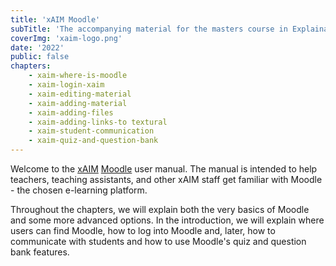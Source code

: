```yaml
---
title: 'xAIM Moodle'
subTitle: 'The accompanying material for the masters course in Explainable artificial intelligence in healthcare management (xAIM)'
coverImg: 'xaim-logo.png'
date: '2022'
public: false
chapters:
    - xaim-where-is-moodle
    - xaim-login-xaim
    - xaim-editing-material
    - xaim-adding-material
    - xaim-adding-files
    - xaim-adding-links-to textural
    - xaim-student-communication
    - xaim-quiz-and-question-bank
---
```


Welcome to the [xAIM](https://xaim.eu/) [Moodle](http://xaim.biolab.si) user manual. The manual is intended to help teachers, teaching assistants, and other xAIM staff get familiar with Moodle - the chosen e-learning platform. 

Throughout the chapters, we will explain both the very basics of Moodle and some more advanced options. In the introduction, we will explain where users can find Moodle, how to log into Moodle and, later, how to communicate with students and how to use Moodle's quiz and question bank features. 
